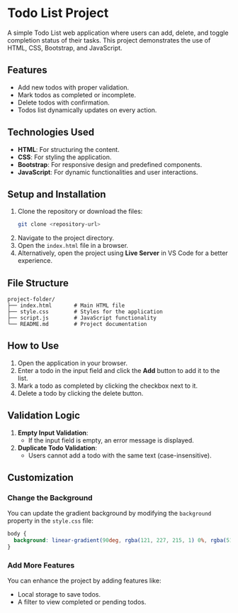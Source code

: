 # Todo List Project

A simple Todo List web application where users can add, delete, and toggle completion status of their tasks. This project demonstrates the use of HTML, CSS, Bootstrap, and JavaScript.

## Features

- Add new todos with proper validation.
- Mark todos as completed or incomplete.
- Delete todos with confirmation.
- Todos list dynamically updates on every action.

## Technologies Used

- **HTML**: For structuring the content.
- **CSS**: For styling the application.
- **Bootstrap**: For responsive design and predefined components.
- **JavaScript**: For dynamic functionalities and user interactions.

## Setup and Installation

1. Clone the repository or download the files:
   ```bash
   git clone <repository-url>
   ```
2. Navigate to the project directory.
3. Open the `index.html` file in a browser.
4. Alternatively, open the project using **Live Server** in VS Code for a better experience.

## File Structure

```
project-folder/
├── index.html       # Main HTML file
├── style.css        # Styles for the application
├── script.js        # JavaScript functionality
└── README.md        # Project documentation
```

## How to Use

1. Open the application in your browser.
2. Enter a todo in the input field and click the **Add** button to add it to the list.
3. Mark a todo as completed by clicking the checkbox next to it.
4. Delete a todo by clicking the delete button.

## Validation Logic

1. **Empty Input Validation**:
   - If the input field is empty, an error message is displayed.
2. **Duplicate Todo Validation**:
   - Users cannot add a todo with the same text (case-insensitive).

## Customization

### Change the Background
You can update the gradient background by modifying the `background` property in the `style.css` file:
```css
body {
  background: linear-gradient(90deg, rgba(121, 227, 215, 1) 0%, rgba(51, 99, 227, 1) 100%);
}
```

### Add More Features
You can enhance the project by adding features like:
- Local storage to save todos.
- A filter to view completed or pending todos.


